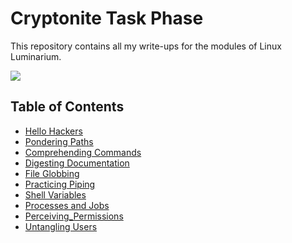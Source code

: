 # Cryptonite Task Phase

This repository contains all my write-ups for the modules of Linux Luminarium.


![](https://i.imgur.com/QevQHmx.png)

## Table of Contents
- [Hello Hackers](./Linux_Luminarium/Hello_Hackers.md)
- [Pondering Paths](./Linux_Luminarium/Pondering_Paths.md)
- [Comprehending Commands](./Linux_Luminarium/Comprehending_Commands.md)
- [Digesting Documentation](./Linux_Luminarium/Digesting_Documentation.md)
- [File Globbing](./Linux_Luminarium/File_Globbing.md)
- [Practicing Piping](./Linux_Luminarium/Practicing_Piping.md)
- [Shell Variables](./Linux_Luminarium/Shell_Variables.md)
- [Processes and Jobs](./Linux_Luminarium/Processes_and_Jobs.md)
- [Perceiving_Permissions](./Linux_Luminarium/Perceiving_Permissions.md)
- [Untangling Users](./Linux_Luminarium/Untangling_Users.md)
